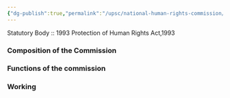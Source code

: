 ```yaml
---
{"dg-publish":true,"permalink":"/upsc/national-human-rights-commission/","dgHomeLink":true,"dgPassFrontmatter":false}
---
```


Statutory Body :: 1993 
Protection of Human Rights Act,1993

### Composition of the Commission 
### Functions of the commission
### Working  
